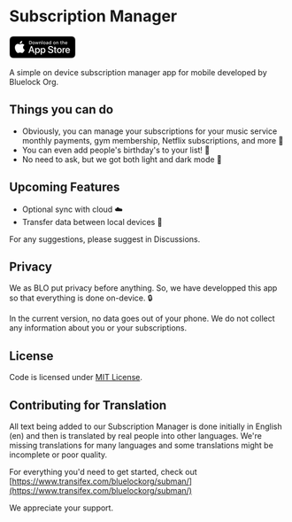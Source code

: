 # Subscription Manager
<p align="left">
<a href="https://apps.apple.com/us/app/subscription-manager-by-blo/id1590898810" rel="nofollow"><img src="./gh-assets/app-store-badge.png" alt="website" style="max-width:100%;"></a>
<!-- <a href="" rel="nofollow"><img src="./gh-assets/google-play-badge.png" alt="website" style="max-width:100%;"></a> -->
</p>
A simple on device subscription manager app for mobile developed by Bluelock Org.

## Things you can do
- Obviously, you can manage your subscriptions for your music service monthly payments, gym membership, Netflix subscriptions, and more 🎵 
- You can even add people's birthday's to your list! 🎉
- No need to ask, but we got both light and dark mode 🌙

## Upcoming Features
- Optional sync with cloud ☁️
- Transfer data between local devices 📲

For any suggestions, please suggest in Discussions.

## Privacy
We as BLO put privacy before anything. So, we have developped this app so that everything is done on-device. 🔒

In the current version, no data goes out of your phone. We do not collect any information about you or your subscriptions.

<!-- ## Legal Attribution
App Store and App Store logo are trademarks of Apple Inc., registered in the U.S. and other countries.

Google Play and the Google Play logo are trademarks of Google LLC. -->

## License
Code is licensed under [MIT License](./LICENSE).

## Contributing for Translation
All text being added to our Subscription Manager is done initially in English (en) and then is translated by real people into other languages. We're missing translations for many languages and some translations might be incomplete or poor quality.

For everything you'd need to get started, check out [https://www.transifex.com/bluelockorg/subman/](https://www.transifex.com/bluelockorg/subman/)

We appreciate your support.

